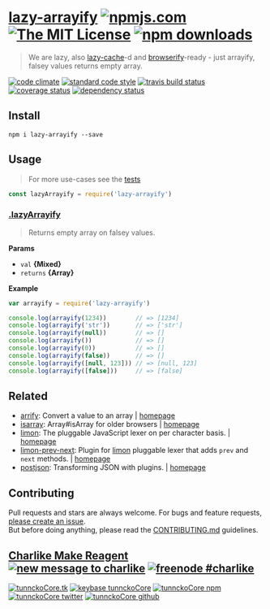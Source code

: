 # [lazy-arrayify][author-www-url] [![npmjs.com][npmjs-img]][npmjs-url] [![The MIT License][license-img]][license-url] [![npm downloads][downloads-img]][downloads-url]  

> We are lazy, also [lazy-cache][]-d and [browserify][]-ready - just arrayify, falsey values returns empty array.

[![code climate][codeclimate-img]][codeclimate-url] [![standard code style][standard-img]][standard-url] [![travis build status][travis-img]][travis-url] [![coverage status][coveralls-img]][coveralls-url] [![dependency status][david-img]][david-url]

## Install
```
npm i lazy-arrayify --save
```

## Usage
> For more use-cases see the [tests](./test.js)

```js
const lazyArrayify = require('lazy-arrayify')
```

### [.lazyArrayify](index.js#L66)
> Returns empty array on falsey values.

**Params**

* `val` **{Mixed}**    
* `returns` **{Array}**  

**Example**

```js
var arrayify = require('lazy-arrayify')

console.log(arrayify(1234))        // => [1234]
console.log(arrayify('str'))       // => ['str']
console.log(arrayify(null))        // => []
console.log(arrayify())            // => []
console.log(arrayify(0))           // => []
console.log(arrayify(false))       // => []
console.log(arrayify([null, 123])) // => [null, 123]
console.log(arrayify([false]))     // => [false]
```

## Related
* [arrify](https://www.npmjs.com/package/arrify): Convert a value to an array | [homepage](https://github.com/sindresorhus/arrify)
* [isarray](https://www.npmjs.com/package/isarray): Array#isArray for older browsers | [homepage](https://github.com/juliangruber/isarray)
* [limon](https://www.npmjs.com/package/limon): The pluggable JavaScript lexer on per character basis. | [homepage](https://github.com/limonjs/limon)
* [limon-prev-next](https://www.npmjs.com/package/limon-prev-next): Plugin for [limon][] pluggable lexer that adds `prev` and `next` methods. | [homepage](https://github.com/limonjs/limon-prev-next)
* [postjson](https://www.npmjs.com/package/postjson): Transforming JSON with plugins. | [homepage](https://github.com/postjson/postjson)

## Contributing
Pull requests and stars are always welcome. For bugs and feature requests, [please create an issue](https://github.com/tunnckoCore/lazy-arrayify/issues/new).  
But before doing anything, please read the [CONTRIBUTING.md](./CONTRIBUTING.md) guidelines.

## [Charlike Make Reagent](http://j.mp/1stW47C) [![new message to charlike][new-message-img]][new-message-url] [![freenode #charlike][freenode-img]][freenode-url]

[![tunnckoCore.tk][author-www-img]][author-www-url] [![keybase tunnckoCore][keybase-img]][keybase-url] [![tunnckoCore npm][author-npm-img]][author-npm-url] [![tunnckoCore twitter][author-twitter-img]][author-twitter-url] [![tunnckoCore github][author-github-img]][author-github-url]

[lazy-cache]: https://github.com/jonschlinkert/lazy-cache
[browserify]: https://github.com/substack/node-browserify
[limon]: https://github.com/limonjs/limon

[npmjs-url]: https://www.npmjs.com/package/lazy-arrayify
[npmjs-img]: https://img.shields.io/npm/v/lazy-arrayify.svg?label=lazy-arrayify

[license-url]: https://github.com/tunnckoCore/lazy-arrayify/blob/master/LICENSE
[license-img]: https://img.shields.io/npm/l/lazy-arrayify.svg

[downloads-url]: https://www.npmjs.com/package/lazy-arrayify
[downloads-img]: https://img.shields.io/npm/dm/lazy-arrayify.svg

[codeclimate-url]: https://codeclimate.com/github/tunnckoCore/lazy-arrayify
[codeclimate-img]: https://img.shields.io/codeclimate/github/tunnckoCore/lazy-arrayify.svg

[travis-url]: https://travis-ci.org/tunnckoCore/lazy-arrayify
[travis-img]: https://img.shields.io/travis/tunnckoCore/lazy-arrayify/master.svg

[coveralls-url]: https://coveralls.io/r/tunnckoCore/lazy-arrayify
[coveralls-img]: https://img.shields.io/coveralls/tunnckoCore/lazy-arrayify.svg

[david-url]: https://david-dm.org/tunnckoCore/lazy-arrayify
[david-img]: https://img.shields.io/david/tunnckoCore/lazy-arrayify.svg

[standard-url]: https://github.com/feross/standard
[standard-img]: https://img.shields.io/badge/code%20style-standard-brightgreen.svg

[author-www-url]: http://www.tunnckocore.tk
[author-www-img]: https://img.shields.io/badge/www-tunnckocore.tk-fe7d37.svg

[keybase-url]: https://keybase.io/tunnckocore
[keybase-img]: https://img.shields.io/badge/keybase-tunnckocore-8a7967.svg

[author-npm-url]: https://www.npmjs.com/~tunnckocore
[author-npm-img]: https://img.shields.io/badge/npm-~tunnckocore-cb3837.svg

[author-twitter-url]: https://twitter.com/tunnckoCore
[author-twitter-img]: https://img.shields.io/badge/twitter-@tunnckoCore-55acee.svg

[author-github-url]: https://github.com/tunnckoCore
[author-github-img]: https://img.shields.io/badge/github-@tunnckoCore-4183c4.svg

[freenode-url]: http://webchat.freenode.net/?channels=charlike
[freenode-img]: https://img.shields.io/badge/freenode-%23charlike-5654a4.svg

[new-message-url]: https://github.com/tunnckoCore/ama
[new-message-img]: https://img.shields.io/badge/ask%20me-anything-green.svg

